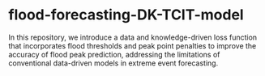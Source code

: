 # flood-forecasting-DK-TCIT-model
In this repository, we introduce a data and knowledge-driven loss function that incorporates flood thresholds and peak point penalties to improve the accuracy of flood peak prediction, addressing the limitations of conventional data-driven models in extreme event forecasting. 
